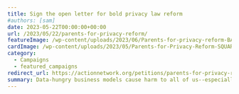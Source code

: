 ```yaml
---
title: Sign the open letter for bold privacy law reform
#authors: [sam]
date: 2023-05-22T00:00:00+00:00
url: /2023/05/22/parents-for-privacy-reform/
featureImage: /wp-content/uploads/2023/06/Parents-for-privacy-reform-BANNER.png
cardImage: /wp-content/uploads/2023/05/Parents-for-Privacy-Reform-SQUARE.png.crdownload.png
category:
  - Campaigns
  - featured_campaigns
redirect_url: https://actionnetwork.org/petitions/parents-for-privacy-reform
summary: Data-hungry business models cause harm to all of us--especially children. Add your name to our petition.
---
```

